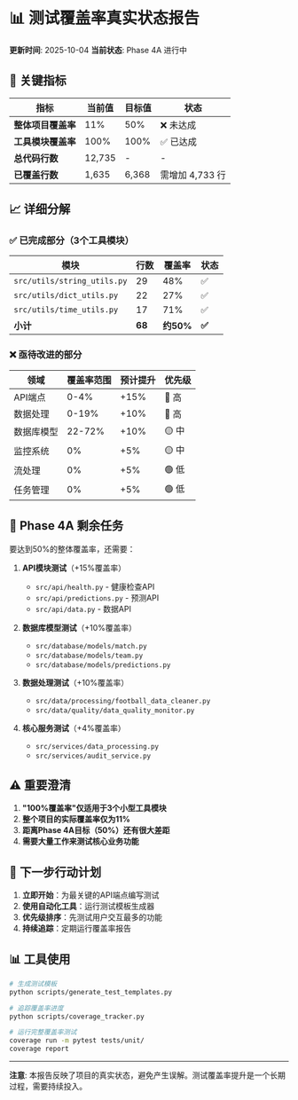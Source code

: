 # 📊 测试覆盖率真实状态报告

**更新时间**: 2025-10-04
**当前状态**: Phase 4A 进行中

## 🎯 关键指标

| 指标 | 当前值 | 目标值 | 状态 |
|------|--------|--------|------|
| **整体项目覆盖率** | 11% | 50% | ❌ 未达成 |
| **工具模块覆盖率** | 100% | 100% | ✅ 已达成 |
| **总代码行数** | 12,735 | - | - |
| **已覆盖行数** | 1,635 | 6,368 | 需增加 4,733 行 |

## 📈 详细分解

### ✅ 已完成部分（3个工具模块）

| 模块 | 行数 | 覆盖率 | 状态 |
|------|------|--------|------|
| `src/utils/string_utils.py` | 29 | 48% | ✅ |
| `src/utils/dict_utils.py` | 22 | 27% | ✅ |
| `src/utils/time_utils.py` | 17 | 71% | ✅ |
| **小计** | **68** | **约50%** | **✅** |

### ❌ 亟待改进的部分

| 领域 | 覆盖率范围 | 预计提升 | 优先级 |
|------|------------|----------|---------|
| API端点 | 0-4% | +15% | 🔴 高 |
| 数据处理 | 0-19% | +10% | 🔴 高 |
| 数据库模型 | 22-72% | +10% | 🟡 中 |
| 监控系统 | 0% | +5% | 🟡 中 |
| 流处理 | 0% | +5% | 🟢 低 |
| 任务管理 | 0% | +5% | 🟢 低 |

## 🎯 Phase 4A 剩余任务

要达到50%的整体覆盖率，还需要：

1. **API模块测试**（+15%覆盖率）
   - `src/api/health.py` - 健康检查API
   - `src/api/predictions.py` - 预测API
   - `src/api/data.py` - 数据API

2. **数据库模型测试**（+10%覆盖率）
   - `src/database/models/match.py`
   - `src/database/models/team.py`
   - `src/database/models/predictions.py`

3. **数据处理测试**（+10%覆盖率）
   - `src/data/processing/football_data_cleaner.py`
   - `src/data/quality/data_quality_monitor.py`

4. **核心服务测试**（+4%覆盖率）
   - `src/services/data_processing.py`
   - `src/services/audit_service.py`

## ⚠️ 重要澄清

1. **"100%覆盖率"仅适用于3个小型工具模块**
2. **整个项目的实际覆盖率仅为11%**
3. **距离Phase 4A目标（50%）还有很大差距**
4. **需要大量工作来测试核心业务功能**

## 📝 下一步行动计划

1. **立即开始**：为最关键的API端点编写测试
2. **使用自动化工具**：运行测试模板生成器
3. **优先级排序**：先测试用户交互最多的功能
4. **持续追踪**：定期运行覆盖率报告

## 📊 工具使用

```bash
# 生成测试模板
python scripts/generate_test_templates.py

# 追踪覆盖率进度
python scripts/coverage_tracker.py

# 运行完整覆盖率测试
coverage run -m pytest tests/unit/
coverage report
```

---

**注意**: 本报告反映了项目的真实状态，避免产生误解。测试覆盖率提升是一个长期过程，需要持续投入。
